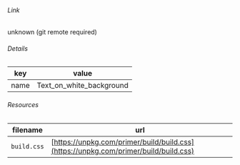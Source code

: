 <!--
https://pypi.org/project/jsfiddle-readme/
-->


###### Link
unknown (git remote required)

###### Details
key|value
-|-
name|Text_on_white_background

###### Resources
filename|url
-|-
`build.css`|[https://unpkg.com/primer/build/build.css](https://unpkg.com/primer/build/build.css)